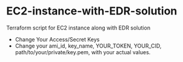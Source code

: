 # EC2-instance-with-EDR-solution
Terraform script for EC2 instance along with EDR solution

- Change Your Access/Secret Keys
- Change your ami_id, key_name, YOUR_TOKEN, YOUR_CID, path/to/your/private/key.pem, with your actual values.
